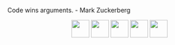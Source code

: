 Code wins arguments. - Mark Zuckerberg

<p align="center">
  <a href="https://sefiks.com/"><img src="https://github.com/serengil/serengil/blob/master/icons/wordpress.png" width="40" height="40"></a>
  <a href="https://twitter.com/serengil"><img src="https://github.com/serengil/serengil/blob/master/icons/twitter.png" width="40" height="40"></a>
  <a href="https://youtube.com/SefikIlkinSerengil"><img src="https://github.com/serengil/serengil/blob/master/icons/youtube.png" width="40" height="40"></a>
  <a href="https://www.linkedin.com/in/serengil/"><img src="https://github.com/serengil/serengil/blob/master/icons/linkedin_v2.png" width="40" height="40"></a>
  <a href="https://scholar.google.com/citations?user=hEpTGR0AAAAJ&hl=tr"><img src="https://github.com/serengil/serengil/blob/master/icons/google-scholar.png" width="40" height="40"></a>
</p>

<!--

### Hi there 👋 This is Sefik.

💻 Software Engineer [@Softtech](https://softtech.com.tr/) & Data Scientist [@Isbank](https://www.forbes.com/companies/isbank/#60890276e514) AI Tribe, 🎓 Galatasaray University alumni, 🏙️ Istanbulite

**serengil/serengil** is a ✨ _special_ ✨ repository because its `README.md` (this file) appears on your GitHub profile.

Here are some ideas to get you started:

- 🔭 I’m currently working on ...
- 🌱 I’m currently learning ...
- 👯 I’m looking to collaborate on ...
- 🤔 I’m looking for help with ...
- 💬 Ask me about ...
- 📫 How to reach me: ...
- 😄 Pronouns: ...
- ⚡ Fun fact: ...
-->
